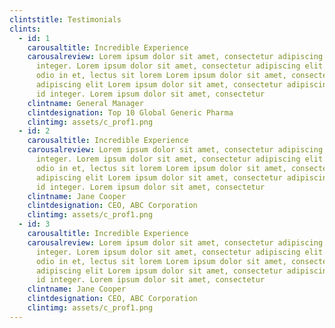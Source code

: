 ```yaml
---
clintstitle: Testimonials
clints:
  - id: 1
    carousaltitle: Incredible Experience
    carousalreview: Lorem ipsum dolor sit amet, consectetur adipiscing elit. id
      integer. Lorem ipsum dolor sit amet, consectetur adipiscing elit. Nunc
      odio in et, lectus sit lorem Lorem ipsum dolor sit amet, consectetur
      adipiscing elit Lorem ipsum dolor sit amet, consectetur adipiscing elit.
      id integer. Lorem ipsum dolor sit amet, consectetur
    clintname: General Manager
    clintdesignation: Top 10 Global Generic Pharma
    clintimg: assets/c_prof1.png
  - id: 2
    carousaltitle: Incredible Experience
    carousalreview: Lorem ipsum dolor sit amet, consectetur adipiscing elit. id
      integer. Lorem ipsum dolor sit amet, consectetur adipiscing elit. Nunc
      odio in et, lectus sit lorem Lorem ipsum dolor sit amet, consectetur
      adipiscing elit Lorem ipsum dolor sit amet, consectetur adipiscing elit.
      id integer. Lorem ipsum dolor sit amet, consectetur
    clintname: Jane Cooper
    clintdesignation: CEO, ABC Corporation
    clintimg: assets/c_prof1.png
  - id: 3
    carousaltitle: Incredible Experience
    carousalreview: Lorem ipsum dolor sit amet, consectetur adipiscing elit. id
      integer. Lorem ipsum dolor sit amet, consectetur adipiscing elit. Nunc
      odio in et, lectus sit lorem Lorem ipsum dolor sit amet, consectetur
      adipiscing elit Lorem ipsum dolor sit amet, consectetur adipiscing elit.
      id integer. Lorem ipsum dolor sit amet, consectetur
    clintname: Jane Cooper
    clintdesignation: CEO, ABC Corporation
    clintimg: assets/c_prof1.png
---
```

